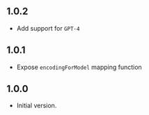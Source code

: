 ## 1.0.2
- Add support for `GPT-4`

## 1.0.1

- Expose `encodingForModel` mapping function

## 1.0.0

- Initial version.
